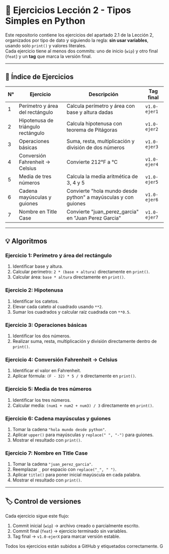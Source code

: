 # 🐍 Ejercicios Lección 2 - Tipos Simples en Python

Este repositorio contiene los ejercicios del apartado 2.1 de la Lección 2, organizados por tipo de dato y siguiendo la regla: **sin usar variables**, usando solo `print()` y valores literales.  
Cada ejercicio tiene al menos dos commits: uno de inicio (`wip`) y otro final (`feat`) y un **tag** que marca la versión final.

---

## 🔢 Índice de Ejercicios

| N° | Ejercicio | Descripción | Tag final |
|----|------------|-------------|------------|
| 1 | Perímetro y área del rectángulo | Calcula perímetro y área con base y altura dadas | `v1.0-ejer1` |
| 2 | Hipotenusa de triángulo rectángulo | Calcula hipotenusa con teorema de Pitágoras | `v1.0-ejer2` |
| 3 | Operaciones básicas | Suma, resta, multiplicación y división de dos números | `v1.0-ejer3` |
| 4 | Conversión Fahrenheit → Celsius | Convierte 212°F a °C | `v1.0-ejer4` |
| 5 | Media de tres números | Calcula la media aritmética de 3, 4 y 5 | `v1.0-ejer5` |
| 6 | Cadena mayúsculas y guiones | Convierte "hola mundo desde python" a mayúsculas y con guiones | `v1.0-ejer6` |
| 7 | Nombre en Title Case | Convierte "juan_perez_garcia" en "Juan Perez Garcia" | `v1.0-ejer7` |

---

## 💡 Algoritmos

### Ejercicio 1: Perímetro y área del rectángulo
1. Identificar base y altura.  
2. Calcular perímetro: `2 * (base + altura)` directamente en `print()`.  
3. Calcular área: `base * altura` directamente en `print()`.  

### Ejercicio 2: Hipotenusa
1. Identificar los catetos.  
2. Elevar cada cateto al cuadrado usando `**2`.  
3. Sumar los cuadrados y calcular raíz cuadrada con `**0.5`.  

### Ejercicio 3: Operaciones básicas
1. Identificar los dos números.  
2. Realizar suma, resta, multiplicación y división directamente dentro de `print()`.  

### Ejercicio 4: Conversión Fahrenheit → Celsius
1. Identificar el valor en Fahrenheit.  
2. Aplicar fórmula: `(F - 32) * 5 / 9` directamente en `print()`.  

### Ejercicio 5: Media de tres números
1. Identificar los tres números.  
2. Calcular media: `(num1 + num2 + num3) / 3` directamente en `print()`.  

### Ejercicio 6: Cadena mayúsculas y guiones
1. Tomar la cadena `"hola mundo desde python"`.  
2. Aplicar `upper()` para mayúsculas y `replace(" ", "-")` para guiones.  
3. Mostrar el resultado con `print()`.  

### Ejercicio 7: Nombre en Title Case
1. Tomar la cadena `"juan_perez_garcia"`.  
2. Reemplazar `_` por espacio con `replace("_", " ")`.  
3. Aplicar `title()` para poner inicial mayúscula en cada palabra.  
4. Mostrar el resultado con `print()`.  

---

## 🏷️ Control de versiones
Cada ejercicio sigue este flujo:

1. Commit inicial (`wip`) → archivo creado o parcialmente escrito.  
2. Commit final (`feat`) → ejercicio terminado sin variables.  
3. Tag final → `v1.0-ejerX` para marcar versión estable.  

Todos los ejercicios están subidos a GitHub y etiquetados correctamente.
G
